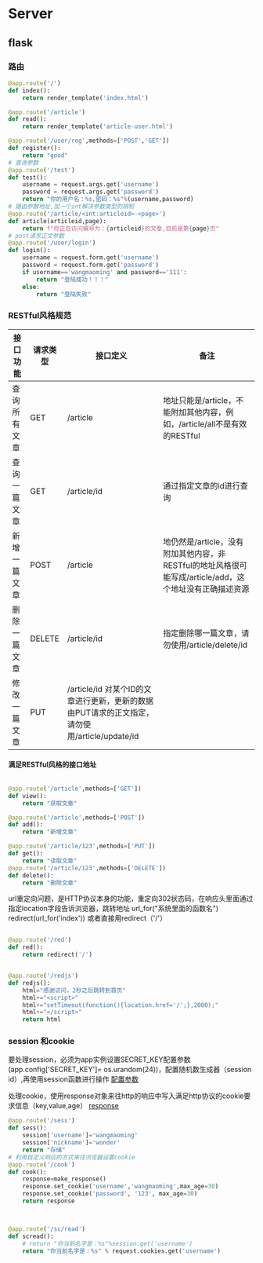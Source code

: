 
# Server
## flask
### 路由
```python
@app.route('/')
def index():
    return render_template('index.html')

@app.route('/article')
def read():
    return render_template('article-user.html')

@app.route('/user/reg',methods=['POST','GET'])
def register():
    return "good"
# 查询参数
@app.route('/test')
def test():
    username = request.args.get('username')
    password = request.args.get('password')
    return "你的用户名：%s,密码：%s"%(username,password)
# 路由参数地址,加一个int解决参数类型的限制
@app.route('/article/<int:articleid>-<page>')
def article(articleid,page):
    return f"你正在访问编号为：{articleid}的文章,目前是第{page}页"
# post请求正文参数
@app.route('/user/login')
def login():
    username = request.form.get('username')
    password = request.form.get('password')
    if username=='wangmaoming' and password=='111':
        return "登陆成功！！！"
    else:
        return "登陆失败"

```
 ### RESTful风格规范

 | 接口功能   | 请求类型   | 接口定义   |备注   |
|--------|--------|--------|--------|
| 查询所有文章 | GET |/article |地址只能是/article，不能附加其他内容，例如，/article/all不是有效的RESTful |
| 查询一篇文章 | GET |/article/id |通过指定文章的id进行查询 |
| 新增一篇文章 | POST |/article |地仍然是/article，没有附加其他内容，非RESTful的地址风格很可能写成/article/add，这个地址没有正确描述资源 |
| 删除一篇文章 | DELETE |/article/id |指定删除哪一篇文章，请勿使用/article/delete/id |
| 修改一篇文章 | PUT |/article/id 对某个ID的文章进行更新，更新的数据由PUT请求的正文指定，请勿使用/article/update/id|

#### 满足RESTful风格的接口地址
```python

@app.route('/article',methods=['GET'])
def view():
    return "获取文章"

@app.route('/article',methods=['POST'])
def add():
    return "新增文章"

@app.route('/article/123',methods=['PUT'])
def get():
    return "读取文章"
@app.route('/article/123',methods=['DELETE'])
def delete():
    return "删除文章"
```

url重定向问题，是HTTP协议本身的功能，重定向302状态码，在响应头里面通过指定location字段告诉浏览器，跳转地址
url_for("系统里面的函数名") redirect(url_for('index')) 或者直接用redirect（'/'）

```python

@app.route('/red')
def red():
    return redirect('/')


@app.route('/redjs')
def redjs():
    html="感谢访问，2秒之后跳转到首页"
    html+="<script>"
    html+="setTimeout(function(){location.href='/';},2000);"
    html+="</script>"
    return html
```
### session 和cookie
 要处理session，必须为app实例设置SECRET_KEY配置参数(app.config['SECRET_KEY']= os.urandom(24))，配置随机数生成器（session id）,再使用session函数进行操作
 [配置参数](https://www.cnblogs.com/XLHIT/p/11171454.html)

 处理cookie，使用response对象来往http的响应中写入满足http协议的cookie要求信息（key,value,age）
 [response](https://www.cnblogs.com/zhuchunyu/p/10466509.html)
```python
@app.route('/sess')
def sess():
    session['username']='wangmaoming'
    session['nickname']='wonder'
    return "存储"
# 利用自定义响应的方式来往浏览器设置cookie
@app.route('/cook')
def cook():
    response=make_response()
    response.set_cookie('username','wangmaoming',max_age=30)
    response.set_cookie('password', '123', max_age=30)
    return response



@app.route('/sc/read')
def scread():
    # return "你当前名字是：%s"%session.get('username')
    return "你当前名字是：%s" % request.cookies.get('username')
```

